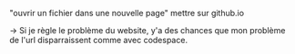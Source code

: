 "ouvrir un fichier dans une nouvelle page"
mettre sur github.io

-> Si je règle le problème du website, y'a des chances que mon problème de l'url disparraissent comme avec codespace.